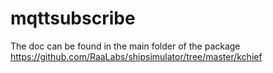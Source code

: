 # mqttsubscribe

The doc can be found in the main folder of the package <https://github.com/RaaLabs/shipsimulator/tree/master/kchief>
